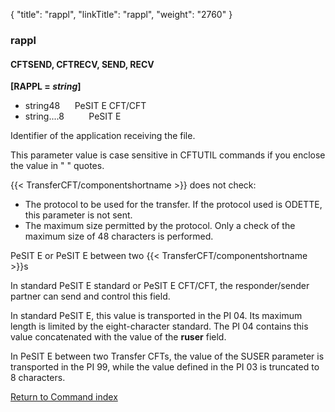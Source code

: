 {
    "title": "rappl",
    "linkTitle": "rappl",
    "weight": "2760"
}<span id="rappl"></span>

### rappl

#### CFTSEND, CFTRECV, SEND, RECV

**\[RAPPL = *string*\]**

-   string48      PeSIT
    E CFT/CFT
-   string....8          PeSIT E

Identifier of the application receiving the
file.

This parameter value is case sensitive in CFTUTIL commands if you enclose the value in " " quotes.

{{< TransferCFT/componentshortname  >}} does not check:

-   The protocol to
    be used for the transfer. If the protocol used is ODETTE, this parameter
    is not sent.
-   The maximum size
    permitted by the protocol. Only a check of the maximum size of 48 characters
    is performed.

PeSIT E or PeSIT E between two {{< TransferCFT/componentshortname  >}}s

In standard PeSIT E standard or PeSIT E CFT/CFT, the responder/sender
partner can send and control this field.

In standard PeSIT E, this value is transported in the PI 04. Its maximum
length is limited by the eight-character standard. The PI 04 contains
this value concatenated with the value of the **ruser**
field.

In PeSIT E between two <span class="mc-variable axway_variables.Component_Short_Name variable">Transfer CFT</span>s, the value of the SUSER parameter is transported in the PI 99, while the value defined in the PI 03 is truncated to 8 characters.

[Return to Command index](../../)
